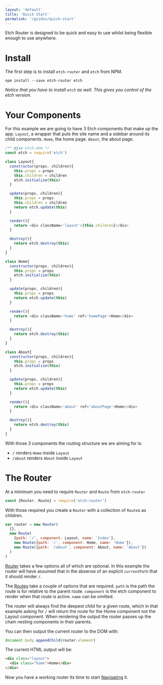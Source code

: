 ```yaml
---
layout: 'default'
title: 'Quick Start'
permalink: '/guides/quick-start'
---
```

Etch Router is designed to be quick and easy to use whilst being flexible enough to use anywhere.

# Install

The first step is to install `etch-router` and `etch` from NPM.

```plain
npm install --save etch-router etch
```

_Notice that you have to install `etch` as well. This gives you control of the etch version._

# Your Components

For this example we are going to have 3 Etch components that make up the app. `Layout`, a wrapper that puts the site name and a sidebar around its child components. `Home`, the home page. `About`, the about page.

```javascript
/** @jsx etch.dom */
const etch = require('etch')

class Layout{
  constructor(props, children){
    this.props = props
    this.children = children
    etch.initialize(this)
  }

  update(props, children){
    this.props = props
    this.children = children
    return etch.update(this)
  }

  render(){
    return <div className='layout'>{this.children}</div>
  }

  destroy(){
    return etch.destroy(this)
  }
}

class Home{
  constructor(props, children){
    this.props = props
    etch.initialize(this)
  }

  update(props, children){
    this.props = props
    return etch.update(this)
  }

  render(){
    return <div className='home' ref='homePage'>Home</div>
  }

  destroy(){
    return etch.destroy(this)
  }
}

class About{
  constructor(props, children){
    this.props = props
    etch.initialize(this)
  }

  update(props, children){
    this.props = props
    return etch.update(this)
  }

  render(){
    return <div className='about' ref='aboutPage'>Home</div>
  }

  destroy(){
    return etch.destroy(this)
  }
}
```

With those 3 components the routing structure we are aiming for is:

 - `/` renders `Home` inside `Layout`
 - `/about` renders `About` inside `Layout`

# The Router

At a minimum you need to require `Router` and `Route` from `etch-router`

```javascript
const {Router, Route} = require('etch-router')
```

With those required you create a `Router` with a collection of `Route`s as children.

```javascript
var router = new Router(
  {},
  new Route(
    {path: '/', component: Layout, name: 'Index'},
    new Route({path: '/', component: Home, name: 'Home'}),
    new Route({path: '/about', component: About, name: 'About'})
  )
)
```

[Router](/components/router) takes a few options all of which are optional. In this example the router will have assumed that in the absense of an explicit `currentPath` that it should render `/`.

The [Routes](/components/route) take a couple of options that are required. `path` is the path the route is for relative to the parent route. `component` is the etch component to render when that route is active. `name` can be omitted.

The router will always find the deepest child for a given route, which in that example asking for `/` will return the route for the Home component not the Layout component. When rendering the output the router passes up the chain nesting components in their parents.

You can then output the current router to the DOM with:

```javascript
document.body.appendChild(router.element)
```

The current HTML output will be:

```HTML
<div class="layout">
  <div class="home">Home</div>
</div>
```

Now you have a working router its time to start [Navigating](/guides/navigating) it.
